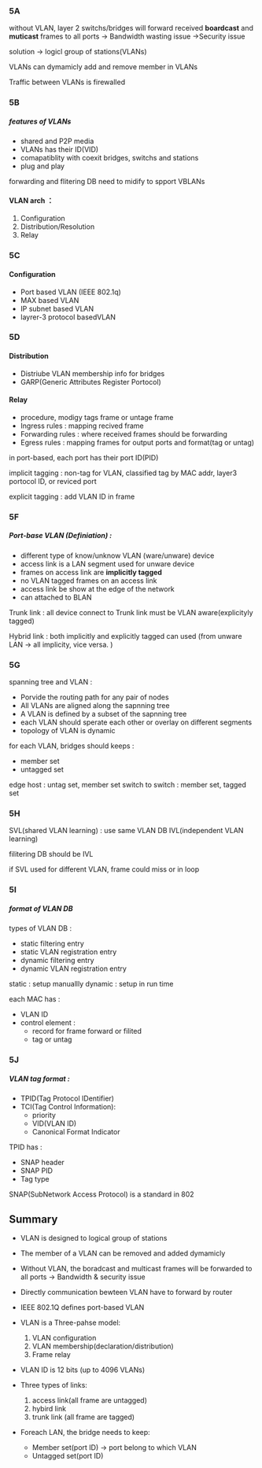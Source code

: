 ### 5A

without VLAN, layer 2 switchs/bridges will forward received **boardcast** and **muticast** frames to all ports
-> Bandwidth wasting issue
->Security issue

solution -> logicl group of stations(VLANs)

VLANs can dymamicly add and remove member in VLANs

Traffic between VLANs  is firewalled




### 5B
##### features of VLANs
- shared and P2P media
- VLANs has their ID(VID)
- comapatiblity with coexit bridges, switchs and stations
- plug and play

forwarding and flitering DB need to midify to spport VBLANs

#### VLAN arch ： 
1. Configuration
2. Distribution/Resolution
3. Relay

### 5C

#### Configuration
- Port based VLAN (IEEE 802.1q)
- MAX based VLAN
- IP subnet based VLAN
- layrer-3 protocol basedVLAN


### 5D
#### Distribution
- Distriube VLAN membership info for bridges
- GARP(Generic Attributes Register Portocol)

#### Relay
- procedure, modigy tags frame or untage frame
- Ingress rules : mapping recived frame
- Forwarding rules : where received frames should be forwarding
- Egress rules : mapping frames for output ports and format(tag or untag)

in port-based, each port has their port ID(PID)

implicit tagging : non-tag for VLAN, classified tag by MAC addr, layer3 portocol ID, or reviced port

explicit tagging : add VLAN ID in frame

### 5F
##### Port-base VLAN (Definiation) : 
- different type of know/unknow  VLAN (ware/unware) device
- access link is a LAN segment used for unware device
- frames on access link are **implicitly tagged**
- no VLAN tagged frames on an access link
- access link be show at the edge of the network
- can attached to BLAN

 Trunk link : all device connect to Trunk link must be VLAN aware(explicityly tagged)

Hybrid link : both implicitly and explicitly tagged can used 
(from unware LAN -> all implicity, vice versa. )


### 5G

spanning tree and VLAN : 
- Porvide the routing path for any pair of nodes
- All VLANs are aligned along the sapnning tree
- A VLAN is defined by a subset of the sapnning tree
- each VLAN should sperate each other or overlay on different segments
- topology of VLAN is dynamic

for each VLAN, bridges should keeps : 
-  member set
- untagged set

edge host : untag set, member set
switch to switch : member set, tagged set

### 5H
SVL(shared VLAN learning) : use  same VLAN DB 
IVL(independent VLAN learning)

filitering DB should be IVL

if SVL used for different VLAN, frame could miss or in loop


### 5I
##### format of VLAN DB

types of VLAN DB : 
- static filtering entry
- static VLAN registration  entry
- dynamic filtering entry
- dynamic VLAN registration  entry

static : setup manuallly
dynamic : setup in run time

each MAC has : 
- VLAN ID
- control element : 
	- record for frame forward or filited
	- tag or untag


### 5J

##### VLAN tag format :
- TPID(Tag Protocol IDentifier)
- TCI(Tag Control Information):
	- priority
	- VID(VLAN ID)
	- Canonical Format Indicator

TPID has : 
- SNAP header
- SNAP PID
- Tag type

SNAP(SubNetwork Access Protocol) is a standard in 802

## Summary
- VLAN is designed to logical group of stations
- The member of a VLAN can be removed and added dymamicly
- Without VLAN, the boradcast and multicast frames will be forwarded to all ports
	-> Bandwidth & security issue
	
- Directly communication bewteen VLAN have to forward by router
- IEEE 802.1Q defines port-based VLAN

- VLAN is a Three-pahse model:
	1. VLAN configuration
	2. VLAN membership(declaration/distribution)
	3. Frame relay

- VLAN ID is 12 bits (up to 4096 VLANs)

- Three types of links:
	1. access link(all frame are untagged)
	2. hybird link
	3. trunk link (all frame are tagged)

- Foreach LAN, the bridge needs to keep:
	- Member set(port ID) -> port belong to which VLAN
	- Untagged set(port ID)
